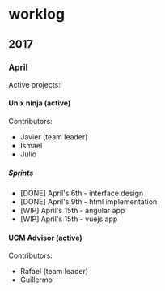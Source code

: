 # worklog

## 2017

### April

Active projects:

#### Unix ninja (active)

Contributors:

- Javier (team leader)
- Ismael
- Julio

##### Sprints

- [DONE] April's 6th - interface design 
- [DONE] April's 9th - html implementation
- [WIP] April's 15th - angular app
- [WIP] April's 15th - vuejs app

#### UCM Advisor (active)

Contributors:

- Rafael (team leader)
- Guillermo
